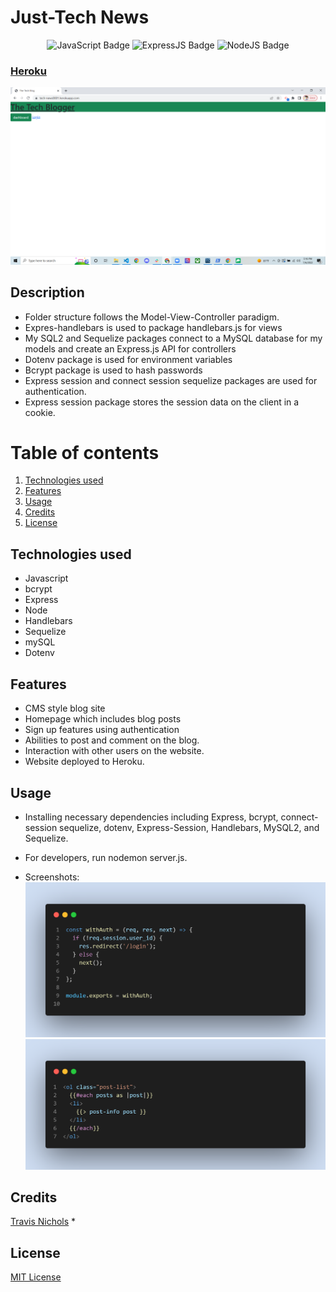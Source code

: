 # Just-Tech News 


<div align="center">
<img src="https://img.shields.io/badge/JavaScript-323330?style=flat&logo=javascript&logoColor=F7DF1E" alt="JavaScript Badge"/>
 <img src="https://img.shields.io/badge/Express.js-white?style=flat&logo=express&logoColor=black" alt="ExpressJS Badge"/>
 <img src="https://img.shields.io/badge/Node.js-43853D?style=flat&logo=node.js&logoColor=white" alt="NodeJS Badge"/>

</div>


### [Heroku](https://tech-news0001.herokuapp.com/)
![Heroku Deployment](./assets/Screenshot%20(45).png)



## Description

 * Folder structure follows the Model-View-Controller paradigm.
 * Expres-handlebars is used to package handlebars.js for views
 * My SQL2 and Sequelize packages connect to a MySQL database for my models and create an Express.js API for controllers
 * Dotenv package is used for environment variables
 * Bcrypt package is used to hash passwords
 * Express session and connect session sequelize packages are used for authentication. 
 * Express session package stores the session data on the client in a cookie. 



# Table of contents
1. [Technologies used](#techologies-used)
2. [Features](#features)
3. [Usage](#usage)
4. [Credits](#credits)
5. [License](#license)

## Technologies used
* Javascript
* bcrypt
* Express
* Node
* Handlebars
* Sequelize
* mySQL
* Dotenv




## Features
* CMS style blog site
* Homepage which includes blog posts
* Sign up features using authentication
* Abilities to post and comment on the blog.
* Interaction with other users on the website.
* Website deployed to Heroku.

## Usage
* Installing necessary dependencies including Express, bcrypt, connect-session sequelize, dotenv, Express-Session, Handlebars, MySQL2, and Sequelize.
* For developers, run nodemon server.js.

* Screenshots:
![Update Routes](./assets/auth.png)
![HandleBars](./assets/Handlebars-each.png)

## Credits

[Travis Nichols](https://github.com/travnichols916/tech-news)
* 


## License
[MIT License](https://choosealicense.com/licenses/mit/)

